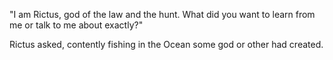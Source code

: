 "I am Rictus, god of the law and the hunt. What did you want to learn from me or talk to me about exactly?"

Rictus asked, contently fishing in the Ocean some god or other had created.